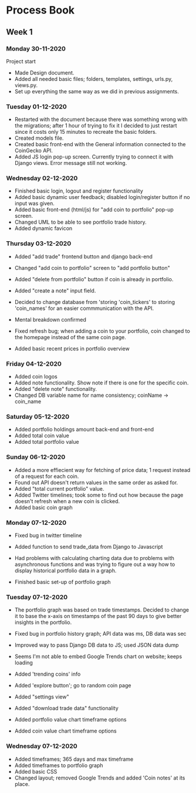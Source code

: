 # Process Book
## Week 1
### Monday 30-11-2020
Project start
- Made Design document.
- Added all needed basic files; folders, templates, settings, urls.py, views.py.
- Set up everything the same way as we did in previous assignments.

### Tuesday 01-12-2020
- Restarted with the document because there was something wrong with the migrations; after 1 hour of trying to fix it I decided to just restart since it costs only 15 minutes to recreate the basic folders.
- Created models file.
- Created basic front-end with the General information connected to the CoinGecko API. 
- Added JS login pop-up screen. Currently trying to connect it with Django views. Error message still not working. 

### Wednesday 02-12-2020
- Finished basic login, logout and register functionality
- Added basic dynamic user feedback; disabled login/register button if no input was given.
- Added basic front-end (html/js) for "add coin to portfolio" pop-up screen.
- Changed UML to be able to see portfolio trade history.
- Added dynamic favicon

### Thursday 03-12-2020
- Added "add trade" frontend button and django back-end
- Changed "add coin to portfolio" screen to "add portfolio button"
- Added "delete from portfolio" button if coin is already in portfolio. 
- Added "create a note" input field.

- Decided to change database from 'storing 'coin_tickers' to storing 'coin_names' for an easier commmunication with the API.
- Mental breakdown confirmed
- Fixed refresh bug; when adding a coin to your portfolio, coin changed to the homepage instead of the same coin page.
- Added basic recent prices in portfolio overview

### Friday 04-12-2020
- Added coin logos
- Added note functionality. Show note if there is one for the specific coin.
- Added "delete note" functionality.
- Changed DB variable name for name consistency; coinName -> coin_name

### Saturday 05-12-2020
- Added portfolio holdings amount back-end and front-end
- Added total coin value
- Added total portfolio value

### Sunday 06-12-2020
- Added a more effiecient way for fetching of price data; 1 request instead of a request for each coin.
- Found out API doesn't return values in the same order as asked for.
- Added "total current portfolio" value.
- Added Twitter timelines; took some to find out how because the page doesn't refresh when a new coin is clicked.
- Added basic coin graph

### Monday 07-12-2020
- Fixed bug in twitter timeline
- Added function to send trade_data from Django to Javascript

- Had problems with calculating charting data due to problems with asynchronous functions and was trying to figure out a way how to display historical portfolio data in a graph.
- Finished basic set-up of portfolio graph

### Tuesday 07-12-2020
- The portfolio graph was based on trade timestamps. Decided to change it to base the x-axis on timestamps of the past 90 days to give better insights in the portfolio.
- Fixed bug in portfolio history graph; API data was ms, DB data was sec
- Improved way to pass Django DB data to JS; used JSON data dump 

- Seems I'm not able to embed Google Trends chart on website; keeps loading

- Added 'trending coins' info
- Added 'explore button'; go to random coin page
- Added "settings view"
- Added "download trade data" functionality
- Added portfolio value chart timeframe options
- Added coin value chart timeframe options

### Wednesday 07-12-2020
- Added timeframes; 365 days and max timeframe
- Added timeframes to portfolio graph
- Added basic CSS
- Changed layout; removed Google Trends and added 'Coin notes' at its place.



